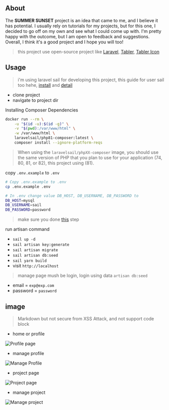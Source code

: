 ## About
The **SUMMER SUNSET** project is an idea that came to me, and I believe it has potential. I usually rely on tutorials for my projects, but for this one, I decided to go off on my own and see what I could come up with. I'm pretty happy with the outcome, but I am open to feedback and suggestions. Overall, I think it's a good project and I hope you will too!
> this project use open-source project like [Laravel](https://laravel.com/), [Tabler](https://tabler.io/), [Tabler Icon](https://tabler-icons.io/)
## Usage
> i'm using laravel sail for developing this project,
> this guide for user sail too hehe, [install](https://laravel.com/docs/9.x/installation#laravel-and-docker) and [detail](https://laravel.com/docs/9.x/sail#installing-composer-dependencies-for-existing-projects)

- clone project
- navigate to project dir

Installing Composer Dependencies
```bash  
docker run --rm \
    -u "$(id -u):$(id -g)" \
    -v "$(pwd):/var/www/html" \
    -w /var/www/html \
    laravelsail/php81-composer:latest \
    composer install --ignore-platform-reqs
```
> When using the `laravelsail/phpXX-composer` image, you should use the same version of PHP that you plan to use for your application (74, 80, 81, or 82), this project using (81).

copy `.env.example` to `.env`

```bash
# Copy .env.example to .env
cp .env.example .env

# In .env change value DB_HOST, DB_USERNAME, DB_PASSWORD to
DB_HOST=mysql
DB_USERNAME=sail
DB_PASSWORD=password
```

> make sure you done [this](https://laravel.com/docs/9.x/sail#configuring-a-shell-alias) step

run artisan command
- `sail up -d`
- `sail artisan key:generate`
- `sail artisan migrate`
- `sail artisan db:seed`
- `sail yarn build`
- visit `http://localhost`

> manage page mush be login, login using data `artisan db:seed`
- email = `exp@exp.com`
- password = `password`
## image
> Markdown but not secure from XSS Attack, and not support code block
- home or profile

![Profile page](https://cdn.discordapp.com/attachments/900755513069953035/1068241010796277863/image.png)

- manage profile

![Manage Profile](https://cdn.discordapp.com/attachments/900755513069953035/1068240781078437959/image.png)

- project page

![Project page](https://cdn.discordapp.com/attachments/900755513069953035/1068244055022112929/image.png)

- manage project

![Manage project](https://cdn.discordapp.com/attachments/900755513069953035/1068244681915383848/image.png)
